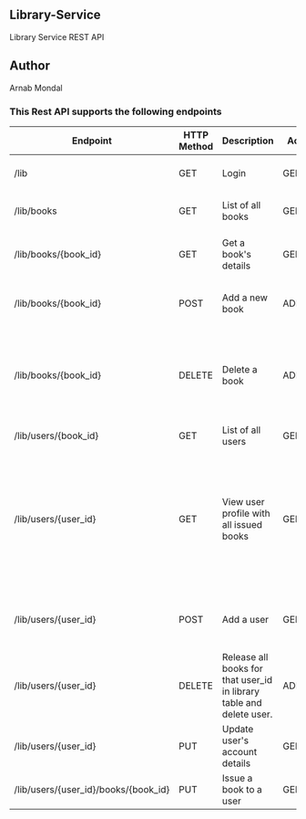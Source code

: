 ## Library-Service
Library Service REST API

## Author
Arnab Mondal

### This Rest API supports the following endpoints

|   Endpoint      | HTTP Method | Description                          |  Access |                   Comments                     |
|-----------------|-------------|--------------------------------------|---------|------------------------------------------------|
|/lib                 | GET     | Login                    | GENERAL | Calls user service **GET /users/{user_id}**        |
|/lib/books           | GET     | List of all books                       | GENERAL | Calls book service **GET /books URL**             |
|/lib/books/{book_id} | GET     | Get a book's details | GENERAL | Calls book service **GET /books/{book_id} URL**    |
|/lib/books/{book_id} | POST    | Add a new book                        | ADMIN   | Calls book service **POST /books/{book_id} URL**   |
|/lib/books/{book_id}	| DELETE  | Delete a book                        | ADMIN   | Delete book association with user in library table and calls book service **DELETE /books/{book_id} URL** |
|/lib/users/{book_id} | GET     | List of all users | GENERAL | Calls user service **GET /users URL**  |
|/lib/users/{user_id} | GET     | View user profile with all issued books    | GENERAL | Calls user service **GET /users/{user_id}**, fetches book ids on user_id  from library table and calls **GET /books/{book_id}** for all books. Displays consolidated data |
|/lib/users/{user_id} | POST    | Add a user                       | GENERAL | User Registration, calls user service **POST /users/{user_id}** |
|/lib/users/{user_id} | DELETE  | Release all books for that user_id in library table and delete user.                           | ADMIN   |        Calls **DELETE users/{user_id}**                                       |
|/lib/users/{user_id} | PUT     | Update user's account details | GENERAL |       Calls **PUT users/{user_id}** |
|/lib/users/{user_id}/books/{book_id} | PUT | Issue a book to a user  | GENERAL | Updates library table with book-user association. |                                 |
